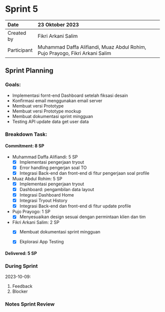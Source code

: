 # Sprint 5


|Date|23 Oktober 2023|
| :- | :- |
|Created by|Fikri Arkani Salim|
|Participant|Muhammad Daffa Alifiandi, Muaz Abdul Rohim, Pujo Prayogo, Fikri Arkani Salim|
## Sprint Planning
### Goals:
- Implementasi fornt-end Dashboard setelah fiksasi desain
- Konfirmasi email menggunakan email server
- Membuat versi Prototype 
- Membuat versi Prototype mockup  
- Membuat dokumentasi sprint mingguan
- Testing API update data get user data

### Breakdown Task:
#### Commitment: 8 SP
- Muhammad Daffa Alifiandi: 5 SP
  - [X] Implementasi pengerjaan tryout
  - [X] Error handling pengerjan soal TO
  - [X] Integrasi Back-end dan front-end di fitur pengerjaan soal
 profile
- Muaz Abdul Rohim: 5 SP
  - [X] Implementasi pengerjaan tryout
  - [X] Dashboard: pengambilan data layout
  - [X] Integrasi Dashboard Home
  - [X] Integrasi Tryout History
  - [X] Integrasi Back-end dan front-end di fitur update profile
- Pujo Prayogo: 1 SP
  - [X] Menyesuaikan design sesuai dengan permintaan klien dan tim  
- Fikri Arkani Salim: 2 SP
  - [X] Membuat dokumentasi sprint mingguan
  - [X] Ekplorasi App Testing
  

#### Delivered:	 5 SP
### During Sprint
2023-10-09:

1. Feedback
1. Blocker
### Notes Sprint Review


